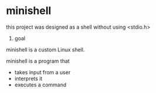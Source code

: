 # minishell

this project was designed as a shell 
without using <stdio.h>

1. goal

minishell is a custom Linux shell.

minishell is a program that

- takes input from a user
- interprets it
- executes a command